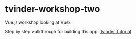 # tvinder-workshop-two
Vue.js workshop looking at Vuex

Step by step walkthrough for building this app: [Tvinder Tutorial](tutorial_steps.md)

